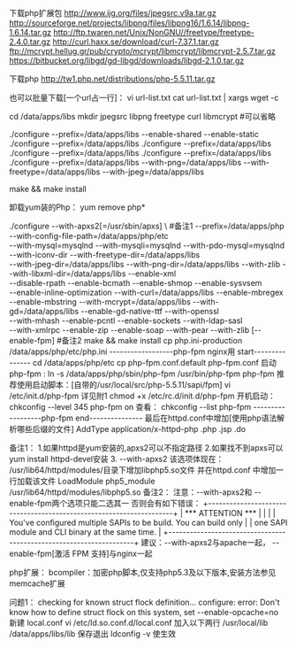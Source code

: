 下载php扩展包
http://www.ijg.org/files/jpegsrc.v9a.tar.gz
http://sourceforge.net/projects/libpng/files/libpng16/1.6.14/libpng-1.6.14.tar.gz
http://ftp.twaren.net/Unix/NonGNU//freetype/freetype-2.4.0.tar.gz
http://curl.haxx.se/download/curl-7.37.1.tar.gz
ftp://mcrypt.hellug.gr/pub/crypto/mcrypt/libmcrypt/libmcrypt-2.5.7.tar.gz
https://bitbucket.org/libgd/gd-libgd/downloads/libgd-2.1.0.tar.gz

下载php
http://tw1.php.net/distributions/php-5.5.11.tar.gz

也可以批量下载[一个url占一行]：
vi url-list.txt
cat url-list.txt | xargs wget -c

cd /data/apps/libs
mkdir jpegsrc libpng freetype curl libmcrypt #可以省略

./configure --prefix=/data/apps/libs --enable-shared --enable-static
./configure --prefix=/data/apps/libs 
./configure --prefix=/data/apps/libs
./configure --prefix=/data/apps/libs
./configure --prefix=/data/apps/libs
./configure --prefix=/data/apps/libs --with-png=/data/apps/libs --with-freetype=/data/apps/libs --with-jpeg=/data/apps/libs

make && make install

卸载yum装的Php：
yum remove php*

./configure --with-apxs2[=/usr/sbin/apxs] \ #备注1
--prefix=/data/apps/php \
--with-config-file-path=/data/apps/php/etc \
--with-mysql=mysqlnd --with-mysqli=mysqlnd --with-pdo-mysql=mysqlnd \
--with-iconv-dir --with-freetype-dir=/data/apps/libs \
--with-jpeg-dir=/data/apps/libs --with-png-dir=/data/apps/libs --with-zlib --with-libxml-dir=/data/apps/libs --enable-xml \
--disable-rpath --enable-bcmath --enable-shmop --enable-sysvsem \
--enable-inline-optimization --with-curl=/data/apps/libs --enable-mbregex \
--enable-mbstring --with-mcrypt=/data/apps/libs --with-gd=/data/apps/libs --enable-gd-native-ttf --with-openssl \
--with-mhash --enable-pcntl --enable-sockets --with-ldap-sasl \
--with-xmlrpc --enable-zip --enable-soap --with-pear --with-zlib [--enable-fpm] #备注2
make && make install 
cp php.ini-production /data/apps/php/etc/php.ini
------------------php-fpm nginx用 start---------------
cd /data/apps/php/etc
cp php-fpm.conf.default php-fpm.conf
启动php-fpm :
ln -s /data/apps/php/sbin/php-fpm /usr/bin/php-fpm
php-fpm
推荐使用启动脚本：[自带的/usr/local/src/php-5.5.11/sapi/fpm]
vi /etc/init.d/php-fpm 详见附1
chmod +x /etc/rc.d/init.d/php-fpm
开机启动：
chkconfig --level 345 php-fpm on
查看：
chkconfig --list php-fpm
------------------php-fpm end---------------
最后在httpd.conf中增加[使用php语法解析哪些后缀的文件]
AddType application/x-httpd-php .php .jsp .do

备注1：
1.如果httpd是yum安装的,apxs2可以不指定路径 2.如果找不到apxs可以yum install httpd-devel安装
3. --with-apxs2 该选项体现在：
/usr/lib64/httpd/modules/目录下增加libphp5.so文件
并在httpd.conf 中增加一行加载该文件
LoadModule php5_module        /usr/lib64/httpd/modules/libphp5.so
备注2：
注意：--with-apxs2和 --enable-fpm两个选项只能二选其一 否则会有如下错误：
+--------------------------------------------------------------------+
|                        *** ATTENTION ***                           |
|                                                                    |
| You've configured multiple SAPIs to be build. You can build only   |
| one SAPI module and CLI binary at the same time.                   |
+--------------------------------------------------------------------+
建议：--with-apxs2与apache一起， --enable-fpm[激活 FPM 支持]与nginx一起

php扩展：
bcompiler：加密php脚本,仅支持php5.3及以下版本,安装方法参见memcache扩展

问题1：
checking for known struct flock definition... configure: error: Don't know how to define struct flock on this system, set --enable-opcache=no
新建 local.conf
vi /etc/ld.so.conf.d/local.conf
加入以下两行
/usr/local/lib
/data/apps/libs/lib
保存退出
ldconfig -v 使生效